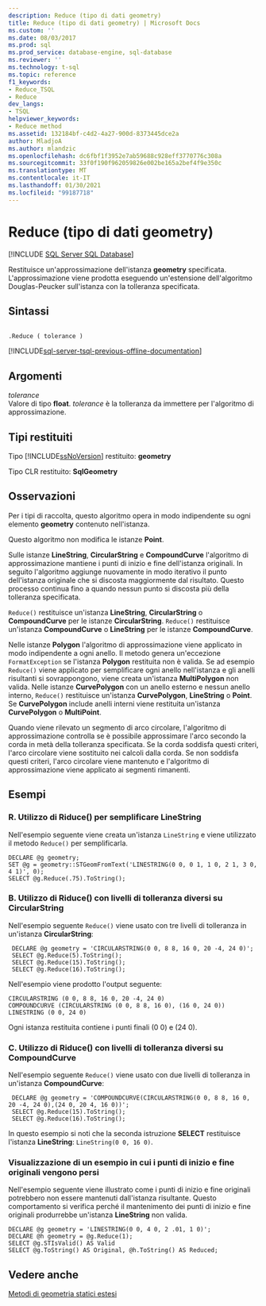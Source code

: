 ```yaml
---
description: Reduce (tipo di dati geometry)
title: Reduce (tipo di dati geometry) | Microsoft Docs
ms.custom: ''
ms.date: 08/03/2017
ms.prod: sql
ms.prod_service: database-engine, sql-database
ms.reviewer: ''
ms.technology: t-sql
ms.topic: reference
f1_keywords:
- Reduce_TSQL
- Reduce
dev_langs:
- TSQL
helpviewer_keywords:
- Reduce method
ms.assetid: 132184bf-c4d2-4a27-900d-8373445dce2a
author: MladjoA
ms.author: mlandzic
ms.openlocfilehash: dc6fbf1f3952e7ab59688c928eff3770776c308a
ms.sourcegitcommit: 33f0f190f962059826e002be165a2bef4f9e350c
ms.translationtype: MT
ms.contentlocale: it-IT
ms.lasthandoff: 01/30/2021
ms.locfileid: "99187718"
---
```

# <a name="reduce-geometry-data-type"></a>Reduce (tipo di dati geometry)
[!INCLUDE [SQL Server SQL Database](../../includes/applies-to-version/sql-asdb.md)]

Restituisce un'approssimazione dell'istanza **geometry** specificata. L'approssimazione viene prodotta eseguendo un'estensione dell'algoritmo Douglas-Peucker sull'istanza con la tolleranza specificata.
  
## <a name="syntax"></a>Sintassi  
  
```  
  
.Reduce ( tolerance )  
```  
  
[!INCLUDE[sql-server-tsql-previous-offline-documentation](../../includes/sql-server-tsql-previous-offline-documentation.md)]

## <a name="arguments"></a>Argomenti
 *tolerance*  
 Valore di tipo **float**. *tolerance* è la tolleranza da immettere per l'algoritmo di approssimazione.  
  
## <a name="return-types"></a>Tipi restituiti  
 Tipo [!INCLUDE[ssNoVersion](../../includes/ssnoversion-md.md)] restituito: **geometry**  
  
 Tipo CLR restituito: **SqlGeometry**  
  
## <a name="remarks"></a>Osservazioni  
 Per i tipi di raccolta, questo algoritmo opera in modo indipendente su ogni elemento **geometry** contenuto nell'istanza.  
  
 Questo algoritmo non modifica le istanze **Point**.  
  
 Sulle istanze **LineString**, **CircularString** e **CompoundCurve** l'algoritmo di approssimazione mantiene i punti di inizio e fine dell'istanza originali. In seguito l'algoritmo aggiunge nuovamente in modo iterativo il punto dell'istanza originale che si discosta maggiormente dal risultato. Questo processo continua fino a quando nessun punto si discosta più della tolleranza specificata.  
  
 `Reduce()` restituisce un'istanza **LineString**, **CircularString** o **CompoundCurve** per le istanze **CircularString**.  `Reduce()` restituisce un'istanza **CompoundCurve** o **LineString** per le istanze **CompoundCurve**.  
  
 Nelle istanze **Polygon** l'algoritmo di approssimazione viene applicato in modo indipendente a ogni anello. Il metodo genera un'eccezione `FormatException` se l'istanza **Polygon** restituita non è valida. Se ad esempio `Reduce()` viene applicato per semplificare ogni anello nell'istanza e gli anelli risultanti si sovrappongono, viene creata un'istanza **MultiPolygon** non valida.  Nelle istanze **CurvePolygon** con un anello esterno e nessun anello interno, `Reduce()` restituisce un'istanza **CurvePolygon**, **LineString** o **Point**.  Se **CurvePolygon** include anelli interni viene restituita un'istanza **CurvePolygon** o **MultiPoint**.  
  
 Quando viene rilevato un segmento di arco circolare, l'algoritmo di approssimazione controlla se è possibile approssimare l'arco secondo la corda in metà della tolleranza specificata. Se la corda soddisfa questi criteri, l'arco circolare viene sostituito nei calcoli dalla corda. Se non soddisfa questi criteri, l'arco circolare viene mantenuto e l'algoritmo di approssimazione viene applicato ai segmenti rimanenti.  
  
## <a name="examples"></a>Esempi  
  
### <a name="a-using-reduce-to-simplify-a-linestring"></a>R. Utilizzo di Riduce() per semplificare LineString  
 Nell'esempio seguente viene creata un'istanza `LineString` e viene utilizzato il metodo `Reduce()` per semplificarla.  
  
```  
DECLARE @g geometry;  
SET @g = geometry::STGeomFromText('LINESTRING(0 0, 0 1, 1 0, 2 1, 3 0, 4 1)', 0);  
SELECT @g.Reduce(.75).ToString();  
```  
  
### <a name="b-using-reduce-with-varying-tolerance-levels-on-a-circularstring"></a>B. Utilizzo di Riduce() con livelli di tolleranza diversi su CircularString  
 Nell'esempio seguente `Reduce()` viene usato con tre livelli di tolleranza in un'istanza **CircularString**:  
  
```
 DECLARE @g geometry = 'CIRCULARSTRING(0 0, 8 8, 16 0, 20 -4, 24 0)'; 
 SELECT @g.Reduce(5).ToString(); 
 SELECT @g.Reduce(15).ToString(); 
 SELECT @g.Reduce(16).ToString();
 ```  
  
 Nell'esempio viene prodotto l'output seguente:  
  
 ```
 CIRCULARSTRING (0 0, 8 8, 16 0, 20 -4, 24 0) 
 COMPOUNDCURVE (CIRCULARSTRING (0 0, 8 8, 16 0), (16 0, 24 0)) 
 LINESTRING (0 0, 24 0)
 ```  
  
 Ogni istanza restituita contiene i punti finali (0 0) e (24 0).  
  
### <a name="c-using-reduce-with-varying-tolerance-levels-on-a-compoundcurve"></a>C. Utilizzo di Riduce() con livelli di tolleranza diversi su CompoundCurve  
 Nell'esempio seguente `Reduce()` viene usato con due livelli di tolleranza in un'istanza **CompoundCurve**:  
  
```
 DECLARE @g geometry = 'COMPOUNDCURVE(CIRCULARSTRING(0 0, 8 8, 16 0, 20 -4, 24 0),(24 0, 20 4, 16 0))';  
 SELECT @g.Reduce(15).ToString();  
 SELECT @g.Reduce(16).ToString();
 ```  
  
 In questo esempio si noti che la seconda istruzione **SELECT** restituisce l'istanza **LineString**: `LineString(0 0, 16 0)`.  
  
### <a name="showing-an-example-where-the-original-start-and-end-points-are-lost"></a>Visualizzazione di un esempio in cui i punti di inizio e fine originali vengono persi  
 Nell'esempio seguente viene illustrato come i punti di inizio e fine originali potrebbero non essere mantenuti dall'istanza risultante. Questo comportamento si verifica perché il mantenimento dei punti di inizio e fine originali produrrebbe un'istanza **LineString** non valida.  
  
```  
DECLARE @g geometry = 'LINESTRING(0 0, 4 0, 2 .01, 1 0)';  
DECLARE @h geometry = @g.Reduce(1);  
SELECT @g.STIsValid() AS Valid  
SELECT @g.ToString() AS Original, @h.ToString() AS Reduced;  
```  
  
## <a name="see-also"></a>Vedere anche  
 [Metodi di geometria statici estesi](../../t-sql/spatial-geometry/extended-static-geometry-methods.md)  
  
